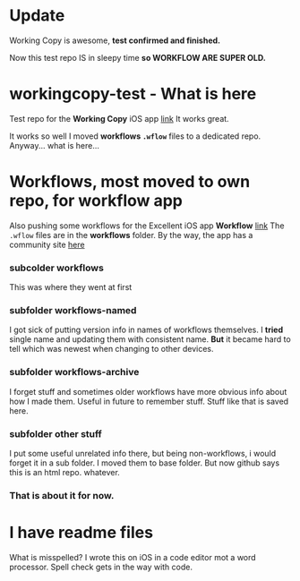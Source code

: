 # Update
Working Copy is awesome, **test confirmed and finished.** 

Now this test repo IS in sleepy time **so WORKFLOW ARE SUPER OLD.**

# workingcopy-test - What is here
Test repo for the **Working Copy** iOS app [link](http://workingcopyapp.com/) It works great.

It works so well I moved **workflows ` .wflow `** files to a dedicated repo. Anyway... what is here...

# Workflows, most moved to own repo, for workflow app

Also pushing some workflows for the Excellent iOS app **Workflow** [link](https://workflow.is)  The ` .wflow ` files are in the **workflows** folder. By the way, the app has a community site [here](https://workflow.is/community)

### subcolder workflows
This was where they went at first

### subfolder workflows-named
I got sick of putting version info in names of workflows themselves. I **tried** single name and updating them with consistent name. **But** it became hard to tell which was newest when changing to other devices.

### subfolder workflows-archive
I forget stuff and sometimes older workflows have more obvious info about how I made them. Useful in future to remember stuff. Stuff like that is saved here.

### subfolder other stuff
I put some useful unrelated info there, but being non-workflows, i would forget it in a sub folder. I moved them to base folder. But now github says this is an html repo. whatever.

### That is about it for now. 

# I have readme files
What is misspelled? I wrote this on iOS in a code editor mot a word processor. Spell check gets in the way with code.
